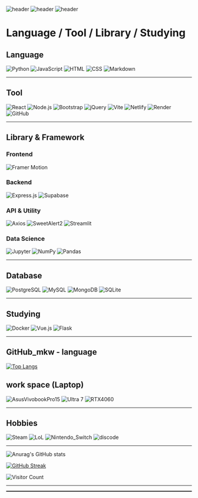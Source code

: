 <!-- 헤더 이미지들 -->
![header](https://capsule-render.vercel.app/api?type=Transparent&color=auto&height=100&section=header&text=Hi&fontSize=50)
![header](https://capsule-render.vercel.app/api?type=Transparent&color=auto&height=100&section=header&text=mkw&fontSize=50)
![header](https://capsule-render.vercel.app/api?type=Transparent&color=auto&height=100&section=header&text=Github&fontSize=50)

# Language / Tool / Library / Studying

## Language
![Python](https://img.shields.io/badge/Python-14354C?style=for-the-badge&logo=python&logoColor=white)
![JavaScript](https://img.shields.io/badge/JavaScript-F7DF1E?style=for-the-badge&logo=JavaScript&logoColor=white)
![HTML](https://img.shields.io/badge/HTML-239120?style=for-the-badge&logo=html5&logoColor=white)
![CSS](https://img.shields.io/badge/CSS-239120?&style=for-the-badge&logo=css3&logoColor=white)
![Markdown](https://img.shields.io/badge/Markdown-000000?style=for-the-badge&logo=markdown&logoColor=white)

---

## Tool
![React](https://img.shields.io/badge/React-20232a?style=for-the-badge&logo=react&logoColor=61DAFB)
![Node.js](https://img.shields.io/badge/Node.js-43853D?style=for-the-badge&logo=node.js&logoColor=white)
![Bootstrap](https://img.shields.io/badge/Bootstrap-563D7C?style=for-the-badge&logo=bootstrap&logoColor=white)
![jQuery](https://img.shields.io/badge/jQuery-0769AD?style=for-the-badge&logo=jquery&logoColor=white)
![Vite](https://img.shields.io/badge/Vite-646CFF?style=for-the-badge&logo=vite&logoColor=white)
![Netlify](https://img.shields.io/badge/Netlify-00C7B7?style=for-the-badge&logo=netlify&logoColor=white)
![Render](https://img.shields.io/badge/Render-00979D?style=for-the-badge&logo=render&logoColor=white)
![GitHub](https://img.shields.io/badge/GitHub-181717?style=for-the-badge&logo=github&logoColor=white)

---

## Library & Framework
### Frontend
![Framer Motion](https://img.shields.io/badge/Framer_Motion-0055FF?style=for-the-badge&logo=framer&logoColor=white)

### Backend
![Express.js](https://img.shields.io/badge/Express.js-000000?style=for-the-badge&logo=express&logoColor=white)
![Supabase](https://img.shields.io/badge/Supabase-3ECF8E?style=for-the-badge&logo=supabase&logoColor=white)

### API & Utility
![Axios](https://img.shields.io/badge/Axios-5A29E4?style=for-the-badge)
![SweetAlert2](https://img.shields.io/badge/SweetAlert2-ffcc00?style=for-the-badge)
![Streamlit](https://img.shields.io/badge/Streamlit-FF4B4B?style=for-the-badge&logo=streamlit&logoColor=white)

### Data Science
![Jupyter](https://img.shields.io/badge/Jupyter-F37626?style=for-the-badge&logo=jupyter&logoColor=white)
![NumPy](https://img.shields.io/badge/NumPy-013243?style=for-the-badge&logo=numpy&logoColor=white)
![Pandas](https://img.shields.io/badge/Pandas-150458?style=for-the-badge&logo=pandas&logoColor=white)

---

## Database
![PostgreSQL](https://img.shields.io/badge/PostgreSQL-316192?style=for-the-badge&logo=postgresql&logoColor=white)
![MySQL](https://img.shields.io/badge/MySQL-4479A1?style=for-the-badge&logo=mysql&logoColor=white)
![MongoDB](https://img.shields.io/badge/MongoDB-4EA94B?style=for-the-badge&logo=mongodb&logoColor=white)
![SQLite](https://img.shields.io/badge/SQLite-003B57?style=for-the-badge&logo=sqlite&logoColor=white)

---

## Studying
![Docker](https://img.shields.io/badge/Docker-2496ED?style=for-the-badge&logo=docker&logoColor=white)
![Vue.js](https://img.shields.io/badge/Vue.js-35495E?style=for-the-badge&logo=vue.js&logoColor=4FC08D)
![Flask](https://img.shields.io/badge/Flask-000000?style=for-the-badge&logo=flask&logoColor=white)

<hr />

## GitHub_mkw - language

[![Top Langs](https://github-readme-stats.vercel.app/api/top-langs/?username=minkyoungwon)](https://github.com/minkyoungwon/github-readme-stats)

## work space (Laptop)

![AsusVivobookPro15](https://img.shields.io/badge/Windows-ASUS_VivoBookPro15-0078D6?style=for-the-badge&logo=windows&logoColor=white)
![Ultra 7](https://img.shields.io/badge/Intel-Core_Utral7_155H_10th-0071C5?style=for-the-badge&logo=intel&logoColor=white)
![RTX4060](https://img.shields.io/badge/NVIDIA-RTX4060-76B900?style=for-the-badge&logo=nvidia&logoColor=white)

<hr />

## Hobbies

![Steam](https://img.shields.io/badge/Steam-000000?style=for-the-badge&logo=steam&logoColor=white)
![LoL](https://img.shields.io/badge/Riot_Games-D32936?style=for-the-badge&logo=riot-games&logoColor=white)
![Nintendo_Switch](https://img.shields.io/badge/Nintendo_Switch-E60012?style=for-the-badge&logo=nintendo-switch&logoColor=white)
![discode](https://img.shields.io/badge/Discord-7289DA?style=for-the-badge&logo=discord&logoColor=white)

<hr />

<!-- 깃허브 스탯 -->
![Anurag's GitHub stats](https://github-readme-stats.vercel.app/api?username=minkyoungwon&show_icons=true)

<!-- 커밋 스피드(잔디) -->
[![GitHub Streak](https://github-readme-streak-stats.herokuapp.com?user=minkyoungwon&theme=dark)](https://git.io/streak-stats)

<!-- 방문자 수 카운터 -->
![Visitor Count](https://komarev.com/ghpvc/?username=minkyoungwon&color=blue)

<hr />

<div style="border-bottom: 2px solid black; width: 100%;"></div>
